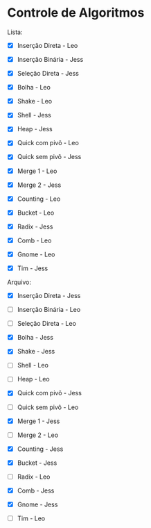 # Controle de Algoritmos

Lista:

- [x] Inserção Direta - Leo
- [x] Inserção Binária - Jess
- [x] Seleção Direta - Jess
- [x] Bolha - Leo
- [x] Shake - Leo
- [x] Shell - Jess
- [x] Heap - Jess
- [x] Quick com pivô - Leo
- [x] Quick sem pivô - Jess
- [x] Merge 1 - Leo
- [x] Merge 2 - Jess
- [x] Counting - Leo
- [x] Bucket - Leo
- [x] Radix - Jess
- [x] Comb - Leo
- [x] Gnome - Leo
- [x] Tim - Jess


Arquivo:

- [x] Inserção Direta - Jess
- [ ] Inserção Binária - Leo
- [ ] Seleção Direta - Leo
- [x] Bolha - Jess
- [x] Shake - Jess
- [ ] Shell - Leo
- [ ] Heap - Leo
- [x] Quick com pivô - Jess
- [ ] Quick sem pivô - Leo
- [x] Merge 1 - Jess
- [ ] Merge 2 - Leo
- [x] Counting - Jess
- [x] Bucket -  Jess
- [ ] Radix - Leo
- [x] Comb - Jess
- [x] Gnome - Jess
- [ ] Tim - Leo 

